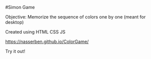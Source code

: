 #Simon Game 

Objective: Memorize the sequence of colors one by one (meant for desktop)

Created using HTML CSS JS

https://nasserben.github.io/ColorGame/

Try it out!




